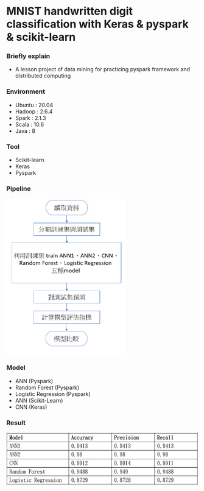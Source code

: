 # MNIST handwritten digit classification with Keras & pyspark & scikit-learn
### Briefly explain
- A lesson project of data mining for practicing pyspark framework and distributed computing
### Environment
- Ubuntu : 20.04
- Hadoop : 2.6.4
- Spark : 2.1.3
- Scala : 10.6
- Java : 8
### Tool 
- Scikit-learn
- Keras
- Pyspark
### Pipeline
![image](https://github.com/KartaYu/MNIST-handwritten-digit-classification-with-Keras-pyspark-scikit-learn/blob/main/Pic/pipeline.png)
### Model
- ANN (Pyspark)
- Random Forest (Pyspark)
- Logistic Regression (Pyspark)
- ANN (Scikit-Learn)
- CNN (Keras)
### Result
![image](https://github.com/KartaYu/MNIST-handwritten-digit-classification-with-Keras-pyspark-scikit-learn/blob/main/Pic/result.png)
